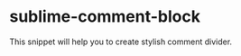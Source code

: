 sublime-comment-block
=====================
This snippet will help you to create stylish comment divider.
